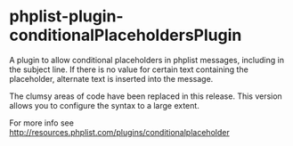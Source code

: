 phplist-plugin-conditionalPlaceholdersPlugin
===================================

A plugin to allow conditional placeholders in phplist messages, including in the subject line.
If there is no value for certain text containing the placeholder, alternate text is inserted into the message.

The clumsy areas of code have been replaced in this release. This version allows you to configure the syntax to a large extent.

For more info see http://resources.phplist.com/plugins/conditionalplaceholder
